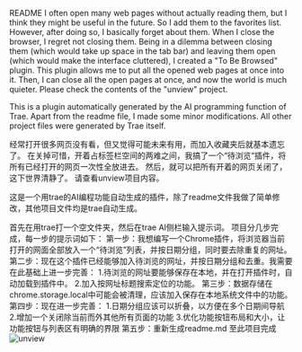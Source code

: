README
I often open many web pages without actually reading them, but I think they might be useful in the future. So I add them to the favorites list. However, after doing so, I basically forget about them. When I close the browser, I regret not closing them. Being in a dilemma between closing them (which would take up space in the tab bar) and leaving them open (which would make the interface cluttered), I created a "To Be Browsed" plugin. This plugin allows me to put all the opened web pages at once into it. Then, I can close all the open pages at once, and now the world is much quieter. Please check the contents of the "unview" project.

This is a plugin automatically generated by the AI programming function of Trae. Apart from the readme file, I made some minor modifications. All other project files were generated by Trae itself.

经常打开很多网页没有看，但又觉得可能未来有用，而加入收藏夹后就基本遗忘了。 在关掉可惜，开着占标签栏空间的两难之间，我搞了一个“待浏览“插件，将所有已经打开的网页一次性全放进去。 然后，就可以把所有开着的网页关闭了，这下世界清静了。 请查看unview项目内容。

这是一个用trae的AI编程功能自动生成的插件，除了readme文件我做了简单修改，其他项目文件均是trae自动生成。

首先在用trae打一个空文件夹，然后在trae AI侧栏输入提示词。
项目分几步完成，每一步的提示词如下：
第一步：我想编写一个Chrome插件，将浏览器当前打开的网面全部放入一个“待浏览”列表，并按日期分组，同时要去除重复的网址。
第二步：现在这个插件已经能够加入待浏览的网址，并按日期分组和去重。我需要在此基础上进一步完善：
1.待浏览的网址要能够保存在本地，并在打开插件时，自动加载到插件中。
2.加入按网址标题搜索定位的功能。
第三步：数据存储在chrome.storage.local中可能会被清理，应该加入保存在本地系统文件中的功能。
第四步：现在进一步完善：
1.日期分组应该可以折叠，以方便在多个日期间导航
2.增加一个关闭除当前而外其他所有页面的功能
3.优化功能按钮布局和大小，让功能按钮与列表区有明确的界限
第五步：重新生成readme.md
至此项目完成
<img src="./unview/unview.png" alt="unview" />